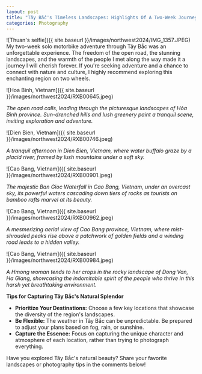 ```yaml
---
layout: post
title: "Tây Bắc's Timeless Landscapes: Highlights Of A Two-Week Journey"
categories: Photography
---
```


![Thuan's selfie]({{ site.baseurl }}/images/northwest2024/IMG_1357.JPEG)
My two-week solo motorbike adventure through Tây Bắc was an unforgettable experience. The freedom of the open road, the stunning landscapes, and the warmth of the people I met along the way made it a journey I will cherish forever.  If you're seeking adventure and a chance to connect with nature and culture, I highly recommend exploring this enchanting region on two wheels.

![Hoa Binh, Vietnam]({{ site.baseurl }}/images/northwest2024/RXB00645.jpeg)

_The open road calls, leading through the picturesque landscapes of Hòa Bình province. Sun-drenched hills and lush greenery paint a tranquil scene, inviting exploration and adventure._


![Dien Bien, Vietnam]({{ site.baseurl }}/images/northwest2024/RXB00746.jpeg)

_A tranquil afternoon in Dien Bien, Vietnam, where water buffalo graze by a placid river, framed by lush mountains under a soft sky._


![Cao Bang, Vietnam]({{ site.baseurl }}/images/northwest2024/RXB00901.jpeg)

_The majestic Ban Gioc Waterfall in Cao Bang, Vietnam, under an overcast sky, its powerful waters cascading down tiers of rocks as tourists on bamboo rafts marvel at its beauty._


![Cao Bang, Vietnam]({{ site.baseurl }}/images/northwest2024/RXB00962.jpeg)

_A mesmerizing aerial view of Cao Bang province, Vietnam, where mist-shrouded peaks rise above a patchwork of golden fields and a winding road leads to a hidden valley._


![Cao Bang, Vietnam]({{ site.baseurl }}/images/northwest2024/RXB00984.jpeg)

_A Hmong woman tends to her crops in the rocky landscape of Dong Van, Ha Giang, showcasing the indomitable spirit of the people who thrive in this harsh yet breathtaking environment._


**Tips for Capturing Tây Bắc's Natural Splendor**

* **Prioritize Your Destinations:** Choose a few key locations that showcase the diversity of the region's landscapes.
* **Be Flexible:** The weather in Tây Bắc can be unpredictable. Be prepared to adjust your plans based on fog, rain, or sunshine.
* **Capture the Essence:** Focus on capturing the unique character and atmosphere of each location, rather than trying to photograph everything.

Have you explored Tây Bắc's natural beauty? Share your favorite landscapes or photography tips in the comments below!
